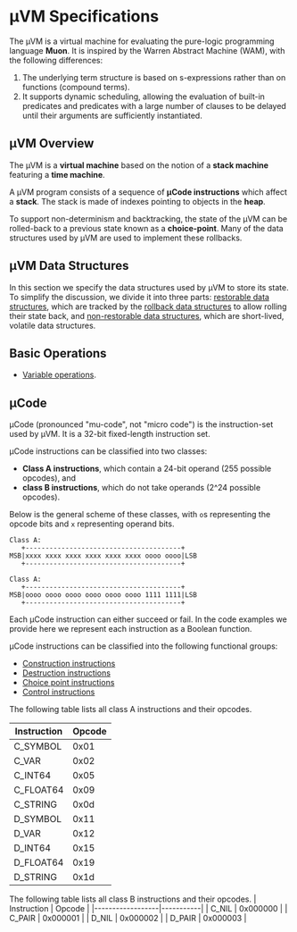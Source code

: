 # μVM Specifications

The μVM is a virtual machine for evaluating the pure-logic programming language **Muon**. It is inspired by the Warren Abstract Machine (WAM), with the following differences:



1. The underlying term structure is based on s-expressions rather than on functions (compound terms).
2. It supports dynamic scheduling, allowing the evaluation of built-in predicates and predicates with a large number of clauses to be delayed until their arguments are sufficiently instantiated.


## μVM Overview

The μVM is a **virtual machine** based on the notion of a **stack machine** featuring a **time machine**.

A μVM program consists of a sequence of **μCode instructions** which affect a **stack**. The stack is made of indexes pointing to objects in the **heap**.

To support non-determinism and backtracking, the state of the μVM can be rolled-back to a previous state known as a **choice-point**. Many of the data structures used by μVM are used to implement these rollbacks.


## μVM Data Structures

In this section we specify the data structures used by μVM to store its state. To simplify the discussion, we divide it into three parts: [restorable data structures](restorable-data-structures.md), which are tracked by the [rollback data structures](rollback-data-structures.md) to allow rolling their state back, and [non-restorable data structures](non-restorable-data-structures.md), which are short-lived, volatile data structures.

## Basic Operations

* [Variable operations](variable-operations.md).

## μCode

μCode (pronounced "mu-code", not "micro code") is the instruction-set used by μVM. It is a 32-bit fixed-length instruction set.

μCode instructions can be classified into two classes:

* **Class A instructions**, which contain a 24-bit operand (255 possible opcodes), and
* **class B instructions**, which do not take operands (2^24 possible opcodes).

Below is the general scheme of these classes, with `o`s representing the opcode bits and `x` representing operand bits.

```
Class A:
   +---------------------------------------+
MSB|xxxx xxxx xxxx xxxx xxxx xxxx oooo oooo|LSB
   +---------------------------------------+

Class A:
   +---------------------------------------+
MSB|oooo oooo oooo oooo oooo oooo 1111 1111|LSB
   +---------------------------------------+

```

Each μCode instruction can either succeed or fail. In the code examples we provide here we represent each instruction as a Boolean function.

μCode instructions can be classified into the following functional groups:

* [Construction instructions](mucode-construction.md)
* [Destruction instructions](mucode-destruction.md)
* [Choice point instructions](mucode-choicepoint.md)
* [Control instructions](mucode-control.md)

The following table lists all class A instructions and their opcodes.

| Instruction      | Opcode    |
|------------------|-----------|
| C_SYMBOL         | 0x01      |
| C_VAR            | 0x02      |
| C_INT64          | 0x05      |
| C_FLOAT64        | 0x09      |
| C_STRING         | 0x0d      |
| D_SYMBOL         | 0x11      |
| D_VAR            | 0x12      |
| D_INT64          | 0x15      |
| D_FLOAT64        | 0x19      |
| D_STRING         | 0x1d      |

The following table lists all class B instructions and their opcodes.
| Instruction      | Opcode    |
|------------------|-----------|
| C_NIL            | 0x000000  |
| C_PAIR           | 0x000001  |
| D_NIL            | 0x000002  |
| D_PAIR           | 0x000003  |
